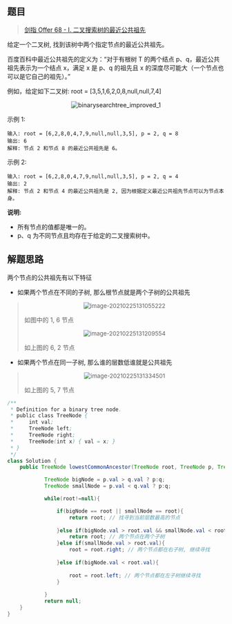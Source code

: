## 题目

> [剑指 Offer 68 - I. 二叉搜索树的最近公共祖先](https://leetcode-cn.com/problems/er-cha-sou-suo-shu-de-zui-jin-gong-gong-zu-xian-lcof/)

给定一个二叉树, 找到该树中两个指定节点的最近公共祖先。

百度百科中最近公共祖先的定义为：“对于有根树 T 的两个结点 p、q，最近公共祖先表示为一个结点 x，满足 x 是 p、q 的祖先且 x 的深度尽可能大（一个节点也可以是它自己的祖先）。”

例如，给定如下二叉树:  root = [3,5,1,6,2,0,8,null,null,7,4]

<center><img src="https://ning-wang.oss-cn-beijing.aliyuncs.com/blog-imags/binarysearchtree_improved_1.png" alt="binarysearchtree_improved_1"  /></center>



示例 1:

```
输入: root = [6,2,8,0,4,7,9,null,null,3,5], p = 2, q = 8
输出: 6 
解释: 节点 2 和节点 8 的最近公共祖先是 6。
```


示例 2:

```
输入: root = [6,2,8,0,4,7,9,null,null,3,5], p = 2, q = 4
输出: 2
解释: 节点 2 和节点 4 的最近公共祖先是 2, 因为根据定义最近公共祖先节点可以为节点本身。
```

**说明:**

- 所有节点的值都是唯一的。
- p、q 为不同节点且均存在于给定的二叉搜索树中。



## 解题思路

两个节点的公共祖先有以下特征

* 如果两个节点在不同的子树, 那么根节点就是两个子树的公共祖先

> <center><img src="https://ning-wang.oss-cn-beijing.aliyuncs.com/blog-imags/image-20210225131055222.png" alt="image-20210225131055222" style="zoom:95%;" /></center>
>
> 如图中的 1, 6 节点
>
> <center><img src="https://ning-wang.oss-cn-beijing.aliyuncs.com/blog-imags/image-20210225131209554.png" alt="image-20210225131209554" style="zoom:95%;" /></center>
>
> 如上图的 6, 2 节点

* 如果两个节点在同一子树, 那么谁的层数低谁就是公共祖先

> <center><img src="https://ning-wang.oss-cn-beijing.aliyuncs.com/blog-imags/image-20210225131334501.png" alt="image-20210225131334501" style="zoom:95%;" /></center>
>
> 如上图的 5, 7 节点

```java
/**
 * Definition for a binary tree node.
 * public class TreeNode {
 *     int val;
 *     TreeNode left;
 *     TreeNode right;
 *     TreeNode(int x) { val = x; }
 * }
 */
class Solution {
    public TreeNode lowestCommonAncestor(TreeNode root, TreeNode p, TreeNode q) {

            TreeNode bigNode = p.val > q.val ? p:q;
            TreeNode smallNode = p.val < q.val ? p:q;

            while(root!=null){

                if(bigNode == root || smallNode == root){
                    return root; // 找寻到当前层数最高的节点
                    
                }else if(bigNode.val > root.val && smallNode.val < root.val ){
                    return root; // 两个节点在两个子树
                }else if(smallNode.val > root.val){
                    root = root.right; // 两个节点都在右子树, 继续寻找
                    
                }else if(bigNode.val < root.val){
                    
                    root = root.left; // 两个节点都在左子树继续寻找
                }
                
            }
            return null;
    }
}
```



